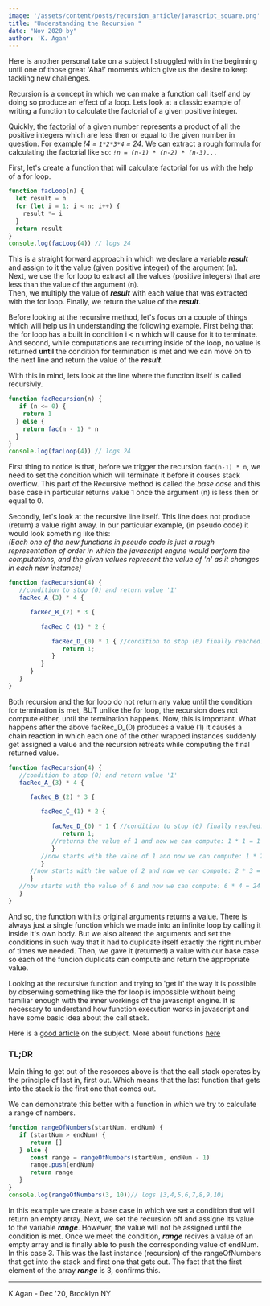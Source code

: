 ```yaml
---
image: '/assets/content/posts/recursion_article/javascript_square.png'
title: "Understanding the Recursion "
date: "Nov 2020 by"
author: 'K. Agan'
---
```


Here is another personal take on a subject I struggled with in the beginning until one of those great 'Aha!' moments which give us the desire to keep tackling new challenges.

Recursion is a concept in which we can make a function call itself and by doing so produce an effect of a loop. Lets look at a classic example of writing a function to calculate the factorial of a given positive integer.

Quickly, the <a href="https://en.wikipedia.org/wiki/Factorial" target="blank">factorial</a> of a given number represents a product of all the positive integers which are less then or equal to the given number in question. For example <span class='command'>*!4 = `1*2*3*4` = 24*</span>. We can extract a rough formula for calculating the factorial like so: <span class='command'>*`!n = (n-1) * (n-2) * (n-3)...`*</span>

First, let's create a function that will calculate factorial for us with the help of a <span class='command'>for</span> loop.
```javascript
function facLoop(n) {
  let result = n
  for (let i = 1; i < n; i++) {
    result *= i 
  }
  return result
}
console.log(facLoop(4)) // logs 24
```
This is a straight forward approach in which we declare a variable ***result*** and assign to it the value (given positive integer) of the argument <span class='command'>(n)</span>.  
Next, we use the <span class='command'>for</span> loop to extract all the values (positive integers) that are less than the value of the argument <span class='command'>(n)</span>.  
Then, we multiply the value of ***result*** with each value that was extracted with the <span class='command'>for</span> loop.
Finally, we <span class='command'>return</span> the value of the ***result***.

Before looking at the recursive method, let's focus on a couple of things which will help us in understanding the following example. First being that the <span class='command'>for</span> loop has a built in condition <span class='command'>i < n</span> which will cause for it to terminate. And second, while computations are recurring inside of the loop, no value is returned **until** the condition for termination is met and we can move on to the next line and <span class='command'>return</span> the value of the ***result***.

With this in mind, lets look at the line where the function itself is called recursivly.
```javascript
function facRecursion(n) {
   if (n <= 0) {
    return 1
  } else {
    return fac(n - 1) * n
  }
}
console.log(facLoop(4)) // logs 24
```
First thing to notice is that, before we trigger the recursion <span class='command'>`fac(n-1) * n`</span>, we need to set the condition which will terminate it before it couses stack overflow. This part of the Recursive method is called the *base case* and this base case in particular returns value <span class='command'>1</span> once the argument <span class='command'>(n)</span> is less then or equal to <span class='command'>0</span>.

Secondly, let's look at the recursive line itself. This line does not produce (return) a value right away. In our particular example, (in pseudo code) it would look something like this:  
*(Each one of the new functions in pseudo code is just a rough representation of order in which the javascript engine would perform the computations, and the given values represent the value of 'n' as it changes in each new instance)*
```javascript
function facRecursion(4) {
   //condition to stop (0) and return value '1'
   facRec_A_(3) * 4 {

      facRec_B_(2) * 3 {

         facRec_C_(1) * 2 {

            facRec_D_(0) * 1 { //condition to stop (0) finally reached!
               return 1;
            }
         } 
      }
   }
}
```
Both recursion and the <span class='command'>for</span> loop do not return any value until the condition for termination is met, BUT unlike the <span class='command'>for</span> loop, the recursion does not compute either, until the termination happens. Now, this is important. What happens after the above <span class='command'>facRec_D_(0)</span> produces a value (1) it causes a chain reaction in which each one of the other wrapped instances suddenly get assigned a value and the recursion retreats while computing the final returned value.
```javascript
function facRecursion(4) {
   //condition to stop (0) and return value '1'
   facRec_A_(3) * 4 {

      facRec_B_(2) * 3 {

         facRec_C_(1) * 2 {

            facRec_D_(0) * 1 { //condition to stop (0) finally reached!
               return 1;
            //returns the value of 1 and now we can compute: 1 * 1 = 1
            }
         //now starts with the value of 1 and now we can compute: 1 * 2 = 2
         } 
      //now starts with the value of 2 and now we can compute: 2 * 3 = 6
      }
   //now starts with the value of 6 and now we can compute: 6 * 4 = 24
   }
}
```
<!-- 
```javascript
facRec_D_(0) * 1 { //condition to stop(0) finally reached!
   return 1; // facRec_D_(0) returns value of 1 and now we can compute: 1 * 1 = 1
}
facRec_D_(1) * 2 { // facRec_C_(1) now starts with value of 1 (returned by facRec_D_(0)) and now we can compute: 1 * 2 = 2
   return 2
}
facRec_B_(2) * 3 { // facRec_B_(2) now starts with value of 2 and now we can compute: 2 * 3 = 6
   return 6
}
facRec_A_(3) * 4 { // facRec_B_(3) now starts with value of 6 and now we can compute: 6 * 4 = 24

   return 24 // this is the final result value!
}

``` -->

And so, the function with its original arguments returns a value. There is always just a single function which we made into an infinite loop by calling it inside it's own body. But we also altered the arguments and set the conditions in such way that it had to duplicate itself exactly the right number of times we needed. Then, we gave it (returned) a value with our base case so each of the funcion duplicats can compute and return the appropriate value. 

Looking at the recursive function and trying to 'get it' the way it is possible by obserwing something like the <span class='command'>for</span> loop is impossible without being familiar enough with the inner workings of the javascript engine. It is necessary to understand how function execution works in javascript and have some basic idea about the call stack. 

Here is a <a href="https://www.freecodecamp.org/news/understanding-the-javascript-call-stack-861e41ae61d4/" target="blank">good article</a> on the subject. More about functions <a href="https://developer.mozilla.org/en-US/docs/Web/JavaScript/Guide/Functions" target="blank">here</a>

### TL;DR

Main thing to get out of the resorces above is that the call stack operates by the principle of last in, first out. Which means that the last function that gets into the stack is the first one that comes out. 

We can demonstrate this better with a function in which we try to calculate a range of nambers.
```javascript
function rangeOfNumbers(startNum, endNum) {
   if (startNum > endNum) {
      return []
   } else {
      const range = rangeOfNumbers(startNum, endNum - 1)
      range.push(endNum)
      return range
   }
}
console.log(rangeOfNumbers(3, 10))// logs [3,4,5,6,7,8,9,10]
```
In this example we create a base case in which we set a condition that will return an empty array. 
Next, we set the recursion off and assigne its value to the variable ***range***. However, the value will not be assigned until the condition is met.
Once we meet the condition, ***range*** recives a value of an empty array and is finally able to push the corresponding value of endNum. In this case 3. 
This was the last instance (recursion) of the rangeOfNumbers that got into the stack and first one that gets out. The fact that the first element of the array ***range*** is 3, confirms this.

<hr/>
<p class='signature'>K.Agan - Dec '20, Brooklyn NY</p>


